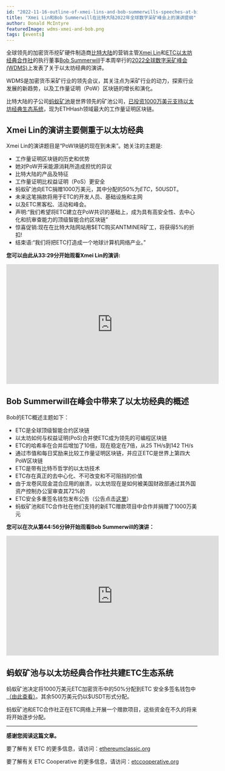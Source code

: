 ```yaml
---
id: "2022-11-16-outline-of-xmei-lins-and-bob-summerwills-speeches-at-bitmain-wdsm-global-2022-cn"
title: "Xmei Lin和Bob Summerwill在比特大陆2022年全球数字采矿峰会上的演讲提纲"
author: Donald McIntyre
featuredImage: wdms-xmei-and-bob.png
tags: [events]
---
```


全球领先的加密货币挖矿硬件制造商[比特大陆](https://www.bitmain.com/)的营销主管[Xmei Lin](https://twitter.com/xmei_lin)和[ETC以太坊经典合作社](https://etccooperative.org)的执行董事[Bob Summerwill](https://twitter.com/BobSummerwill)于本周举行的[2022全球数字采矿峰会(WDMS)](https://www.bitmain.com/wdms/wdmsGlobal)上发表了关于以太坊经典的演讲。

WDMS是加密货币采矿行业的领先会议，其关注点为采矿行业的动力，探索行业发展的新趋势，以及工作量证明（PoW）区块链的增长和演化。

比特大陆的子公司[蚂蚁矿池](https://www.antpool.com/home)是世界领先的矿池公司，[已投资1000万美元支持以太坊经典生态系统](https://www.coindesk.com/business/2022/07/26/antpool-supports-ethereum-classic-ecosystem-with-10m-investment/)，现为ETHHash领域最大的工作量证明区块链。

## Xmei Lin的演讲主要侧重于以太坊经典

Xmei Lin的演讲题目是“PoW块链的现在到未来”。她关注的主题是:

- 工作量证明区块链的历史和优势
- 她对PoW开采能源消耗所造成担忧的异议
- 比特大陆的产品及特征
- 工作量证明比权益证明（PoS）更安全
- 蚂蚁矿池向ETC捐赠1000万美元，其中分配的50%为$ETC，50%为$USDT。
- 未来这笔捐款将用于ETC的开发人员、基础设施和主网
- 以及ETC黑客松、活动和峰会。
- 声明:“我们希望将ETC建立在PoW共识的基础上，成为具有高安全性、去中心化和抗审查能力的顶级智能合约区块链”
- 惊喜促销:现在在比特大陆网站用$ETC购买ANTMINER矿工，将获得5%的折扣!
- 结束语:“我们将把ETC打造成一个地球计算机网络产业。”

**您可以由此从33:29分开始观看Xmei Lin的演讲:**

<iframe width="560" height="315" src="https://www.youtube.com/embed/bLSXYDpKOgk?start=2009" title="YouTube video player" frameborder="0" allow="accelerometer; autoplay; clipboard-write; encrypted-media; gyroscope; picture-in-picture" allowfullscreen></iframe>

## Bob Summerwill在峰会中带来了以太坊经典的概述

Bob的ETC概述主题如下：

- ETC是全球顶级智能合约区块链
- 以太坊如何与权益证明(PoS)合并使ETC成为领先的可编程区块链
- ETC的哈希率在合并后增加了10倍，现在稳定在7倍，从25 TH/s到142 TH/s
- 通过市值和每日奖励来比较工作量证明区块链，并应正ETC是世界上第四大PoW区块链
- ETC是带有比特币哲学的以太坊技术
- ETC存在真正的去中心化、不可改变和不可阻挡的价值
- 由于龙卷风现金混合应用的崩溃，以太坊现在是如何被美国财政部通过其外国资产控制办公室审查其72%的
- ETC安全多重签名钱包发布公告（公告点击[这里](https://etccooperative.org/posts/2022-11-09-ethereum-classic-safe-multisig-wallet-review-en)）
- 蚂蚁矿池和ETC合作社在他们支持的新ETC赠款项目中合作并捐赠了1000万美元

**您可以在次从第44:56分钟开始观看Bob Summerwill的演讲：**

<iframe width="560" height="315" src="https://www.youtube.com/embed/bLSXYDpKOgk?start=2696" title="YouTube video player" frameborder="0" allow="accelerometer; autoplay; clipboard-write; encrypted-media; gyroscope; picture-in-picture" allowfullscreen></iframe>

## 蚂蚁矿池与以太坊经典合作社共建ETC生态系统

蚂蚁矿池决定将1000万美元ETC加密货币中的50%分配到ETC 安全多签名钱包中[（由此查看）](https://blockscout.com/etc/mainnet/address/0x3db3D728B8783656b83c3cB8eDc1481eC3c62f82)。其余500万美元仍以$USDT形式分配。

蚂蚁矿池和ETC合作社正在ETC网络上开展一个赠款项目，这些资金在不久的将来将开始逐步分配。

---

**感谢您阅读这篇文章。**

要了解有关 ETC 的更多信息，请访问：[ethereumclassic.org](https://ethereumclassic.org)

要了解有关 ETC Cooperative 的更多信息，请访问：[etccooperative.org](https://etccooperative.org)

